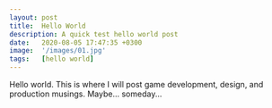 ```yaml
---
layout: post
title:  Hello World
description: A quick test hello world post
date:   2020-08-05 17:47:35 +0300
image:  '/images/01.jpg'
tags:   [hello world]
---
```

Hello world. This is where I will post game development, design, and production musings. Maybe... someday...